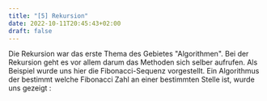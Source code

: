 ```yaml
---
title: "[5] Rekursion"
date: 2022-10-11T20:45:43+02:00
draft: false
---
```

Die Rekursion war das erste Thema des Gebietes "Algorithmen". Bei der Rekursion geht es vor allem darum das Methoden sich selber aufrufen. Als Beispiel wurde uns hier die Fibonacci-Sequenz vorgestellt. Ein Algorithmus der bestimmt welche Fibonacci Zahl an einer bestimmten Stelle ist, wurde uns gezeigt
:
